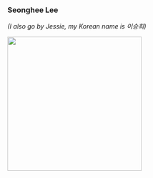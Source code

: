 ### Seonghee Lee 
<em>(I also go by Jessie, my Korean name is 이승희)</em>

<img src="https://github.com/user-attachments/assets/a049b994-5c7f-45c0-a2f9-8fa997a2b2be" width="300" />
